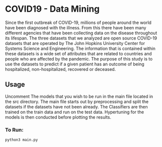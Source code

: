 # COVID19 - Data Mining

Since the first outbreak of COVID-19, millions of people around the world have been diagnosed with the illness. From this there have been many different agencies that have been collecting data on the disease throughout its lifespan. The three datasets that we analyzed are open source COVID-19 datasets that are operated by The John Hopkins University Center for Systems Science and Engineering. The information that is contained within these datasets is a wide set of attributes that are related to countries and people who are affected by the pandemic. The purpose of this study is to use the datasets to predict if a given patient has an outcome of being hospitalized, non-hospitalized, recovered or deceased. 

## Usage

Uncomment The models that you wish to be run in the main file located in the src directory. 
The main file starts out by preprocessing and split the datasets if the datasets have not been already. 
The Classifiers are then trained on the train data and run on the test data.
Hypertuning for the models is then conducted before plotting the results. 

### To Run:
`python3 main.py`
